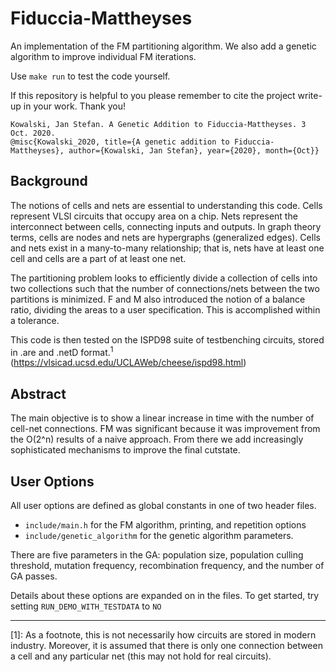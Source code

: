 # Fiduccia-Mattheyses
An implementation of the FM partitioning algorithm. We also add a genetic algorithm to improve individual FM iterations.

Use `make run` to test the code yourself.

If this repository is helpful to you please remember to cite the project write-up in your work. Thank you!

`Kowalski, Jan Stefan. A Genetic Addition to Fiduccia-Mattheyses. 3 Oct. 2020.`  
`@misc{Kowalski_2020, title={A genetic addition to Fiduccia-Mattheyses}, author={Kowalski, Jan Stefan}, year={2020}, month={Oct}} `

## Background

The notions of  cells and nets are essential to understanding this code. Cells represent VLSI circuits that occupy area on a chip. Nets represent the interconnect between cells, connecting inputs and outputs.
In graph theory terms, cells are nodes and nets are hypergraphs (generalized edges). Cells and nets exist in a many-to-many relationship; that is, nets have at least one cell and cells are a part of at least one net. 

The partitioning problem looks to efficiently divide a collection of cells into two collections such that the number of connections/nets between the two partitions is minimized. F and M also introduced the notion of a balance ratio, dividing the areas to a user specification. This is accomplished within a tolerance.

This code is then tested on the ISPD98 suite of testbenching circuits, stored in .are and .netD format.<sup>1</sup> 
(https://vlsicad.ucsd.edu/UCLAWeb/cheese/ispd98.html) 

## Abstract
The main objective is to show a linear increase in time with the number of cell-net connections. FM was significant because it was improvement from the O(2^n) results of a naive approach. From there we add increasingly sophisticated mechanisms to improve the final cutstate.

## User Options
All user options are defined as global constants in one of two header files. 
- `include/main.h` for the FM algorithm, printing, and repetition options
- `include/genetic_algorithm` for the genetic algorithm parameters.

There are five parameters in the GA: population size, population culling threshold, mutation frequency,  recombination frequency, and the number of GA passes. 


Details about these options are expanded on in the files.
To get started, try setting `RUN_DEMO_WITH_TESTDATA` to `NO`

---

[1]: As a footnote, this is not necessarily how circuits are stored in modern industry. Moreover, it is assumed that there is only one connection between a cell and any particular net (this may not hold for real circuits).

